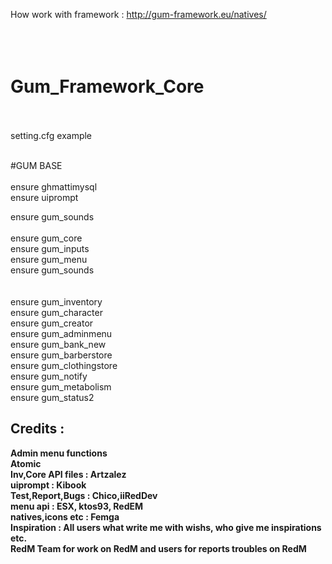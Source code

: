 How work with framework : http://gum-framework.eu/natives/
</br></br></br></br>



# Gum_Framework_Core</br></br>

setting.cfg example</br></br>

#GUM BASE</br></br>
ensure ghmattimysql</br>
ensure uiprompt</br>

ensure gum_sounds</br></br>
ensure gum_core</br>
ensure gum_inputs</br>
ensure gum_menu</br>
ensure gum_sounds</br>
</br></br>
ensure gum_inventory</br>
ensure gum_character</br>
ensure gum_creator</br>
ensure gum_adminmenu</br>
ensure gum_bank_new</br>
ensure gum_barberstore</br>
ensure gum_clothingstore</br>
ensure gum_notify</br>
ensure gum_metabolism</br>
ensure gum_status2</br>


<h2>Credits : </h2>
<b>Admin menu functions</br> Atomic </br>
<b>Inv,Core API files</b> : Artzalez</br>
<b>uiprompt</b> : Kibook</br>
<b>Test,Report,Bugs</b> : Chico,iiRedDev</br>
<b>menu api</b> : ESX, ktos93, RedEM</br>
<b>natives,icons etc</b> : Femga</br>
<b>Inspiration</b> : All users what write me with wishs, who give me inspirations etc.</br>
<b>RedM Team for work on RedM and users for reports troubles on RedM</b></br> 
</br></br>
